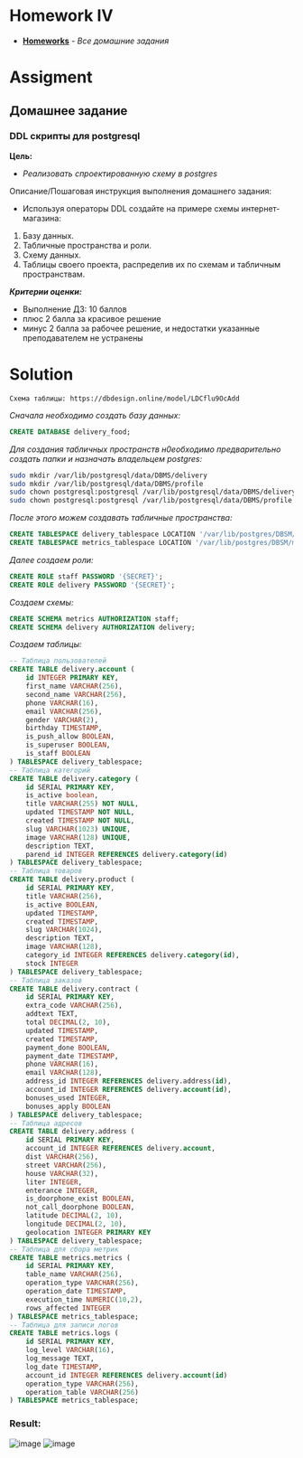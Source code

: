 # Homework IV
* **[Homeworks](/README.md)** - *Все домашние задания*
# Assigment
## Домашнее задание
### DDL скрипты для postgresql

**Цель:**<br>
* *Реализовать спроектированную схему в postgres*

Описание/Пошаговая инструкция выполнения домашнего задания:
* Используя операторы DDL создайте на примере схемы интернет-магазина:
1. Базу данных.
2. Табличные пространства и роли.
3. Схему данных.
4. Таблицы своего проекта, распределив их по схемам и табличным пространствам.

***Критерии оценки:***
* Выполнение ДЗ: 10 баллов
* плюс 2 балла за красивое решение
* минус 2 балла за рабочее решение, и недостатки указанные преподавателем не устранены

[//]: # (# Assessment)
[//]: # (![image]&#40;https://user-images.githubusercontent.com/37443340/227890540-eda943c2-e323-4d0f-8213-ec2afbfc40d9.png&#41;)
[//]: # (   )
# Solution

    Схема таблицы: https://dbdesign.online/model/LDCflu9OcAdd
*Сначала необходимо создать базу данных:*
```sql
CREATE DATABASE delivery_food;
```
*Для создания табличных пространств н0еобходимо предварительно создать папки и назначать владельцем postgres:*
```bash
sudo mkdir /var/lib/postgresql/data/DBMS/delivery
sudo mkdir /var/lib/postgresql/data/DBMS/profile
sudo chown postgresql:postgresql /var/lib/postgresql/data/DBMS/delivery
sudo chown postgresql:postgresql /var/lib/postgresql/data/DBMS/profile
```
*После этого можем создавать табличные пространства:*
```sql
CREATE TABLESPACE delivery_tablespace LOCATION '/var/lib/postgres/DBSM/delivery';
CREATE TABLESPACE metrics_tablespace LOCATION '/var/lib/postgres/DBSM/metrics';
```
*Далее создаем роли:*
```sql
CREATE ROLE staff PASSWORD '{SECRET}';
CREATE ROLE delivery PASSWORD '{SECRET}';
```
*Создаем схемы:*
```sql
CREATE SCHEMA metrics AUTHORIZATION staff;
CREATE SCHEMA delivery AUTHORIZATION delivery;
```
*Создаем таблицы:*
```sql
-- Таблица пользователей
CREATE TABLE delivery.account (
    id INTEGER PRIMARY KEY,
    first_name VARCHAR(256),
    second_name VARCHAR(256),
    phone VARCHAR(16),
    email VARCHAR(256),
    gender VARCHAR(2),
    birthday TIMESTAMP,
    is_push_allow BOOLEAN,
    is_superuser BOOLEAN,
    is_staff BOOLEAN
) TABLESPACE delivery_tablespace;
-- Таблица категорий
CREATE TABLE delivery.category (
    id SERIAL PRIMARY KEY,
    is_active boolean,
    title VARCHAR(255) NOT NULL,
    updated TIMESTAMP NOT NULL,
    created TIMESTAMP NOT NULL,
    slug VARCHAR(1023) UNIQUE,
    image VARCHAR(128) UNIQUE,
    description TEXT,
    parend_id INTEGER REFERENCES delivery.category(id)
) TABLESPACE delivery_tablespace;
-- Таблица товаров
CREATE TABLE delivery.product (
    id SERIAL PRIMARY KEY,
    title VARCHAR(256),
    is_active BOOLEAN,
    updated TIMESTAMP,
    created TIMESTAMP,
    slug VARCHAR(1024),
    description TEXT,
    image VARCHAR(128),
    category_id INTEGER REFERENCES delivery.category(id),
    stock INTEGER
) TABLESPACE delivery_tablespace;
-- Таблица заказов
CREATE TABLE delivery.contract (
    id SERIAL PRIMARY KEY,
    extra_code VARCHAR(256),
    addtext TEXT, 
    total DECIMAL(2, 10),
    updated TIMESTAMP,
    created TIMESTAMP,
    payment_done BOOLEAN,
    payment_date TIMESTAMP,
    phone VARCHAR(16),
    email VARCHAR(128),
    address_id INTEGER REFERENCES delivery.address(id),
    account_id INTEGER REFERENCES delivery.account(id),
    bonuses_used INTEGER,
    bonuses_apply BOOLEAN
) TABLESPACE delivery_tablespace;
-- Таблица адресов
CREATE TABLE delivery.address (
	id SERIAL PRIMARY KEY,
	account_id INTEGER REFERENCES delivery.account,
	dist VARCHAR(256),
	street VARCHAR(256),
	house VARCHAR(32),
	liter INTEGER,
	enterance INTEGER,
	is_doorphone_exist BOOLEAN,
	not_call_doorphone BOOLEAN,
	latitude DECIMAL(2, 10),
	longitude DECIMAL(2, 10),
	geolocation INTEGER PRIMARY KEY
) TABLESPACE delivery_tablespace;
-- Таблица для сбора метрик
CREATE TABLE metrics.metrics (
	id SERIAL PRIMARY KEY,
	table_name VARCHAR(256),
	operation_type VARCHAR(256),
	operation_date TIMESTAMP,
	execution_time NUMERIC(10,2),
	rows_affected INTEGER
) TABLESPACE metrics_tablespace;
-- Таблица для записи логов
CREATE TABLE metrics.logs (
	id SERIAL PRIMARY KEY,
	log_level VARCHAR(16),
	log_message TEXT,
	log_date TIMESTAMP,
	account_id INTEGER REFERENCES delivery.account(id)
	operation_type VARCHAR(256),
	operation_table VARCHAR(256)
) TABLESPACE metrics_tablespace;
```

### Result:
![image](https://user-images.githubusercontent.com/37443340/235297614-f7e9edb1-af7c-4e59-b80c-b9f98551b7cf.png)
![image](https://user-images.githubusercontent.com/37443340/235297459-11bb63ff-1a87-4fd0-a50d-45e9b963f839.png)
